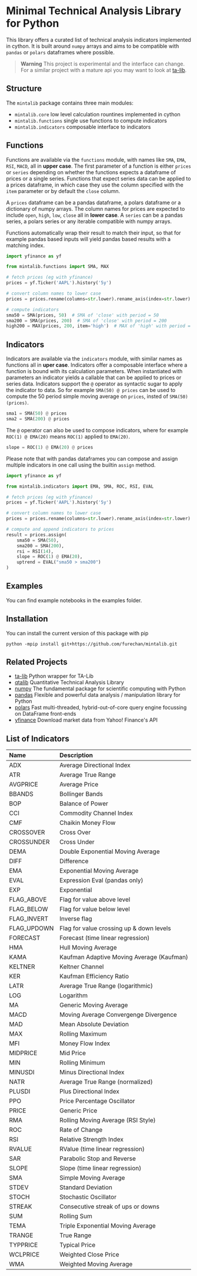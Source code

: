 # Minimal Technical Analysis Library for Python


This library offers a curated list of technical analysis indicators
implemented in cython. It is built around `numpy` arrays and aims to be compatible
with `pandas` or `polars` dataframes where possible.


> **Warning**
> This project is experimental and the interface can change.
> For a similar project with a mature api you may want to look at
> [ta-lib](https://pypi.org/project/TA-Lib/).


## Structure
The `mintalib` package contains three main modules:
- `mintalib.core` low level calculation rountines implemented in cython
- `mintalib.functions` single use functions to compute indicators
- `mintalib.indicators` composable interface to indicators

## Functions

Functions are available via the `functions` module,
with names like `SMA`, `EMA`, `RSI`, `MACD`, all in **upper case**.
The first parameter of a function is either `prices` or `series` depending on whether
the functions expects a dataframe of prices or a single series.
Functions that expect series data can be applied to a prices dataframe, in which case they use 
the column specified with the `item` parameter or by default the `close` column.

A `prices` dataframe can be a pandas dataframe, a polars dataframe or a dictionary of numpy arrays.
The column names for prices are expected to include `open`, `high`, `low`, `close` all in **lower case**.
A `series` can be a pandas series, a polars series or any iterable compatible with numpy arrays.

Functions automatically wrap their result to match their input, so that for example 
pandas based inputs will yield pandas based results with a matching index.


```python
import yfinance as yf

from mintalib.functions import SMA, MAX

# fetch prices (eg with yfinance)
prices = yf.Ticker('AAPL').history('5y')

# convert column names to lower case
prices = prices.rename(columns=str.lower).rename_axis(index=str.lower)

# compute indicators
sma50 = SMA(prices, 50)  # SMA of 'close' with period = 50
sma200 = SMA(prices, 200)  # SMA of 'close' with period = 200
high200 = MAX(prices, 200, item='high')  # MAX of 'high' with period = 200

```


## Indicators

Indicators are available via the `indicators` module, with similar names as functions all in **uper case**.
Indicators offer a composable interface where a function is bound with its calculation parameters. When instantiated with parameters an indicator yields a callable that can be applied to prices or series data. Indicators support the `@` operator as syntactic sugar to apply the indicator to data. So for example `SMA(50) @ prices` can be used to compute the 50 period simple moving average on `prices`, insted of `SMA(50)(prices)`.


```python
sma1 = SMA(50) @ prices
sma2 = SMA(200) @ prices
```

The `@` operator can also be used to compose indicators, where for example `ROC(1) @ EMA(20)` means `ROC(1)` applied to `EMA(20)`.


```python
slope = ROC(1) @ EMA(20) @ prices
```

Please note that with pandas dataframes you can compose and assign multiple indicators in one call
using the builtin `assign` method.

```python
import yfinance as yf

from mintalib.indicators import EMA, SMA, ROC, RSI, EVAL

# fetch prices (eg with yfinance)
prices = yf.Ticker('AAPL').history('5y')

# convert column names to lower case
prices = prices.rename(columns=str.lower).rename_axis(index=str.lower)

# compute and append indicators to prices
result = prices.assign(
    sma50 = SMA(50),
    sma200 = SMA(200),
    rsi = RSI(14),
    slope = ROC(1) @ EMA(20),
    uptrend = EVAL("sma50 > sma200")
)
```


## Examples

You can find example notebooks in the examples folder. 


## Installation

You can install the current version of this package with pip
```console
python -mpip install git+https://github.com/furechan/mintalib.git
```

## Related Projects
- [ta-lib](https://github.com/mrjbq7/ta-lib) Python wrapper for TA-Lib
- [qtalib](https://github.com/josephchenhk/qtalib) Quantitative Technical Analysis Library
- [numpy](https://github.com/numpy/numpy) The fundamental package for scientific computing with Python
- [pandas](https://github.com/pandas-dev/pandas) Flexible and powerful data analysis / manipulation library for Python
- [polars](https://github.com/pola-rs/polars) Fast multi-threaded, hybrid-out-of-core query engine focussing on DataFrame front-ends
- [yfinance](https://github.com/ranaroussi/yfinance) Download market data from Yahoo! Finance's API

## List of Indicators

| Name        | Description                               |
|:------------|:------------------------------------------|
| ADX         | Average Directional Index                 |
| ATR         | Average True Range                        |
| AVGPRICE    | Average Price                             |
| BBANDS      | Bollinger Bands                           |
| BOP         | Balance of Power                          |
| CCI         | Commodity Channel Index                   |
| CMF         | Chaikin Money Flow                        |
| CROSSOVER   | Cross Over                                |
| CROSSUNDER  | Cross Under                               |
| DEMA        | Double Exponential Moving Average         |
| DIFF        | Difference                                |
| EMA         | Exponential Moving Average                |
| EVAL        | Expression Eval (pandas only)             |
| EXP         | Exponential                               |
| FLAG_ABOVE  | Flag for value above level                |
| FLAG_BELOW  | Flag for value below level                |
| FLAG_INVERT | Inverse flag                              |
| FLAG_UPDOWN | Flag for value crossing up & down levels  |
| FORECAST    | Forecast (time linear regression)         |
| HMA         | Hull Moving Average                       |
| KAMA        | Kaufman Adaptive Moving Average (Kaufman) |
| KELTNER     | Keltner Channel                           |
| KER         | Kaufman Efficiency Ratio                  |
| LATR        | Average True Range (logarithmic)          |
| LOG         | Logarithm                                 |
| MA          | Generic Moving Average                    |
| MACD        | Moving Average Convergenge Divergence     |
| MAD         | Mean Absolute Deviation                   |
| MAX         | Rolling Maximum                           |
| MFI         | Money Flow Index                          |
| MIDPRICE    | Mid Price                                 |
| MIN         | Rolling Minimum                           |
| MINUSDI     | Minus Directional Index                   |
| NATR        | Average True Range (normalized)           |
| PLUSDI      | Plus Directional Index                    |
| PPO         | Price Percentage Oscillator               |
| PRICE       | Generic Price                             |
| RMA         | Rolling Moving Average (RSI Style)        |
| ROC         | Rate of Change                            |
| RSI         | Relative Strength Index                   |
| RVALUE      | RValue (time linear regression)           |
| SAR         | Parabolic Stop and Reverse                |
| SLOPE       | Slope (time linear regression)            |
| SMA         | Simple Moving Average                     |
| STDEV       | Standard Deviation                        |
| STOCH       | Stochastic Oscillator                     |
| STREAK      | Consecutive streak of ups or downs        |
| SUM         | Rolling Sum                               |
| TEMA        | Triple Exponential Moving Average         |
| TRANGE      | True Range                                |
| TYPPRICE    | Typical Price                             |
| WCLPRICE    | Weighted Close Price                      |
| WMA         | Weighted Moving Average                   |


